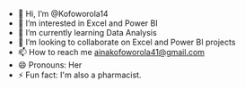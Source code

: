 - 👋 Hi, I’m @Kofoworola14
- 👀 I’m interested in Excel and Power BI
- 🌱 I’m currently learning Data Analysis
- 💞️ I’m looking to collaborate on Excel and Power BI projects
- 📫 How to reach me ainakofoworola41@gmail.com
- 😄 Pronouns: Her
- ⚡ Fun fact: I'm also a pharmacist.

<!---
Kofoworola14/Kofoworola14 is a ✨ special ✨ repository because its `README.md` (this file) appears on your GitHub profile.
You can click the Preview link to take a look at your changes.
--->
